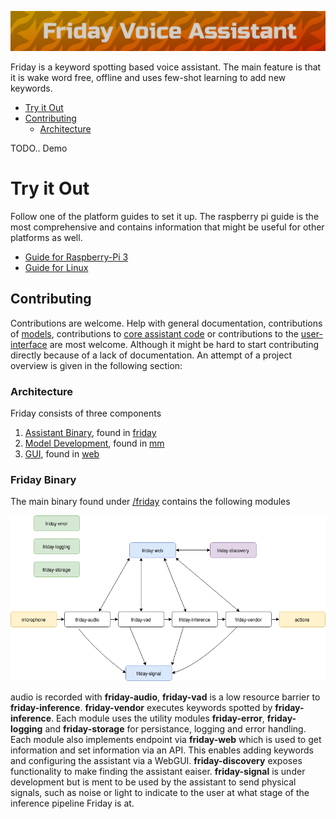 ![logo](art/friday-logo.png)

Friday is a keyword spotting based voice assistant. The main feature is that it is wake word free, offline and uses few-shot learning to add new keywords. 

- [Try it Out](#try-it-out)
- [Contributing](#contributing)
  - [Architecture](#architecture)



TODO.. Demo

# Try it Out

Follow one of the platform guides to set it up. The raspberry pi guide is the most comprehensive and contains information that might be useful for other platforms as well.

- [Guide for Raspberry-Pi 3](releases/RASPBERRY-PI-3.md)
- [Guide for Linux](releases/LINUX-x86.md)


## Contributing

Contributions are welcome. Help with general documentation, contributions of [models](mm), contributions to [core assistant code](friday) or contributions to the [user-interface](web/becky) are most welcome. Although it might be hard to start contributing directly because of a lack of documentation. An attempt of a project overview is given in the following section:

### Architecture


Friday consists of three components

1. [Assistant Binary](#friday-binary), found in [friday](friday)
2. [Model Development](#models), found in [mm](mm)
3. [GUI](web/becky), found in [web](web/becky)

### Friday Binary

The main binary found under [/friday](friday) contains the following modules

![diagram](art/friday-binary.png)

audio is recorded with **friday-audio**, **friday-vad** is a low resource barrier to **friday-inference**. **friday-vendor** executes keywords spotted by **friday-inference**. Each module uses the utility modules **friday-error**, **friday-logging** and **friday-storage** for persistance, logging and error handling. Each module also implements endpoint via **friday-web** which is used to get information and set information via an API. This enables adding keywords and configuring the assistant via a WebGUI. **friday-discovery** exposes functionality to make finding the assistant eaiser. **friday-signal** is under development but is ment to be used by the assistant to send physical signals, such as noise or light to indicate to the user at what stage of the inference pipeline Friday is at.

